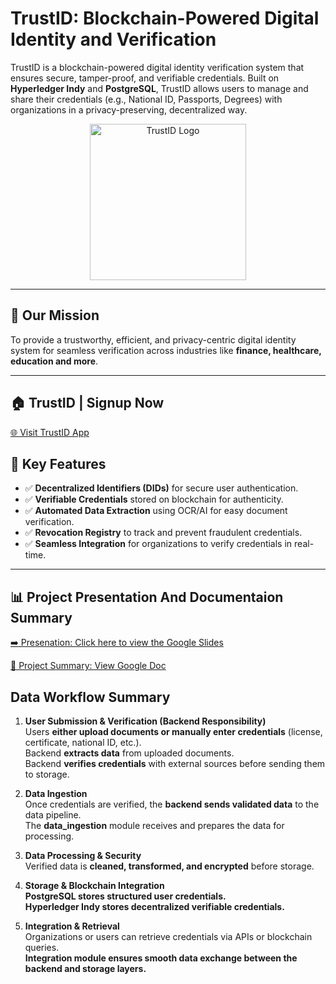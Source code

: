 # TrustID: Blockchain-Powered Digital Identity and Verification

TrustID is a blockchain-powered digital identity verification system that ensures secure, tamper-proof, and verifiable credentials. Built on **Hyperledger Indy** and **PostgreSQL**, TrustID allows users to manage and share their credentials (e.g., National ID, Passports, Degrees) with organizations in a privacy-preserving, decentralized way.

<p align="center">
  <img src="https://github.com/Nexa-Bites/trustid_front_and_backend/blob/main/WhatsApp%20Image%202025-03-20%20at%2013.23.22_3df22ccf.png?raw=true" alt="TrustID Logo" width="250">
</p>

---

## 📌 Our Mission
To provide a trustworthy, efficient, and privacy-centric digital identity system for seamless verification across industries like **finance, healthcare, education and more**.

---
## 🏠 TrustID | Signup Now
[🌐 Visit TrustID App](https://trust-id-snowy.vercel.app/)


## 🔹 Key Features
- ✅ **Decentralized Identifiers (DIDs)** for secure user authentication.
- ✅ **Verifiable Credentials** stored on blockchain for authenticity.
- ✅ **Automated Data Extraction** using OCR/AI for easy document verification.
- ✅ **Revocation Registry** to track and prevent fraudulent credentials.
- ✅ **Seamless Integration** for organizations to verify credentials in real-time.

---

## 📊 Project Presentation And Documentaion Summary

[➡️ Presenation: Click here to view the Google Slides](https://docs.google.com/presentation/d/1P1hOViR7TNffz5H2b4t8dL0hz_HxIsuIRW3yM1SCKPs/edit#slide=id.g3446bf115aa_0_15)

[📑 Project Summary: View Google Doc](https://docs.google.com/document/d/1fH9gBXEnQuEC7aTgMOzYQs4nQfhRIcNT883S0Sb38Ns/edit?usp=sharing)



## Data Workflow Summary

1. **User Submission & Verification (Backend Responsibility)**  
   Users **either upload documents or manually enter credentials** (license, certificate, national ID, etc.).  
   Backend **extracts data** from uploaded documents.  
   Backend **verifies credentials** with external sources before sending them to storage.

2. **Data Ingestion**  
   Once credentials are verified, the **backend sends validated data** to the data pipeline.  
   The **data_ingestion** module receives and prepares the data for processing.

3. **Data Processing & Security**  
   Verified data is **cleaned, transformed, and encrypted** before storage.

4. **Storage & Blockchain Integration**  
   **PostgreSQL stores structured user credentials.**  
   **Hyperledger Indy stores decentralized verifiable credentials.**

5. **Integration & Retrieval**  
   Organizations or users can retrieve credentials via APIs or blockchain queries.  
   **Integration module ensures smooth data exchange between the backend and storage layers.**
